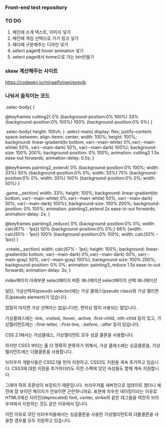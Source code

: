 ### Front-end test repository

### TO DO
1. 메인에 소개 텍스트, 이미지 넣기
2. 메인에 게임 선택으로 가기 링크 넣기
3. 헤더에 구분해주는 디자인 넣기
4. select page에 hover animation 넣기
5. select page에서 home으로 가는 btn만들기


### skew 계산해주는 사이트
https://codepen.io/minaalfy/pen/exgvjb


### 나눠서 움직이는 코드
.selec-body{
}

@keyframes cutting2{
    0% {background-position:0% 100%}
    33% {background-position:0% 100%}
    100% {background-position:0% 0%}
}

.selec-body{
    height: 100vh;
}
.select-main{
    display: flex;
    justify-content: space-between;
    align-items: center;
    width: 100%;
    height: 100%;
    background: linear-gradient(to bottom, var(--main-white) 0%,var(--main-white) 50%, var(--main-dark) 50%, var(--main-dark) 100%);
    background-size: 100% 200%;
    background-position: 0% 100%;
    animation: cutting2 1.5s ease-out forwards;
    animation-delay: 0.5s;
}

@keyframes painting2_extend{
    0% {background-position:0% 100%; width: 33%}
    50% {background-position:0% 0%; width: 33%}
    75% {background-position:0% 0%; width: 33%}
    100% {background-position:0% 0%; width: 50%}
}

.game__section{
    width: 33%;
    height: 100%;
    background: linear-gradient(to bottom, var(--main-white) 0%,var(--main-white) 50%, var(--main-dark) 50%, var(--main-dark) 100%);
    background-size: 100% 200%;
    background-position: 0% 100%;
    animation: painting2_extend 2s ease-in-out forwards;
    animation-delay: 2s;
}

@keyframes painting3_reduce{
    0% {background-position:0% 0%; width: calc(67% - 1px)}
    50% {background-position:0% 0%;}
    66% {width: calc(50% - 1px)}
    100% {background-position:0% 100%; width: calc(50% - 1px)}
}

.create__section{
    width: calc(67% - 1px);
    height: 100%;
    background: linear-gradient(to bottom, var(--main-dark) 0%,var(--main-dark) 50%, var(--main-gray) 50%, var(--main-gray) 100%);
    background-size: 100% 200%;
    background-position: 0% 0%;
    animation: painting3_reduce 1.5s ease-in-out forwards;
    animation-delay: 3s;
}

index페이지 아래부분
select페이지 버튼 애니메이션
select페이지 선택 애니메이션

일단, 가상선택자(pseudo selector)에는 가상 클래스(pseudo class)와 가상 엘리먼트(pseudo element)가 있습니다.

엄밀히 따지면 가상 선택자는 없습니다만, 편의상 많이 사용되는 말입니다.

가상클래스에는 :link, :visited, :hover, :active, :first-child, :nth-child 등이 있고,
가상엘리먼트에는 ::first-letter, ::first-line, ::before, ::after 등이 있습니다.

CSS 2.1에서는 가상클래스, 가상엘리먼트 모두 싱글 콜론을 사용합니다.

하지만 CSS3 부터는 좀 더 명확히 분류하기 위해서, 가상 클래스에는 싱글콜론을, 가상 엘리먼트에는 더블콜론을 사용합니다.

브라우저 개발사들은 CSS2.1을 먼저 지원하고, CSS3도 지원을 계속 추가하고 있습니다.
CSS3에 대한 지원을 추가하더라도 이전 스펙에 있던 속성들도 함께 계속 지원합니다.

그래야 하위 호환성이 보장되기 때문입니다.
브라우저를 새버전으로 업데이트 했더니 예전에 잘 보이던 페이지가 안보이면 곤란하니까요.
표현에 치우친 네이밍이라는 이유로 HTML5에선 사라진(deprecated) font, center, strike와 같은 태그들을 여전히 브라우저에서 지원하는 것도 같은 이유에서 입니다.

이런 이유로 모던 브라우저들에서는 싱글콜론을 사용한 가상엘리먼트와 더블콜론을 사용한 경우를 모두 지원하고 있습니다.